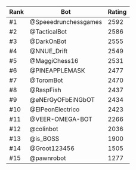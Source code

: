 Rank|Bot|Rating
---|---|---
#1|@Speeedrunchessgames|2592
#2|@TacticalBot|2586
#3|@DarkOnBot|2555
#4|@NNUE_Drift|2549
#5|@MaggiChess16|2531
#6|@PINEAPPLEMASK|2477
#7|@ToromBot|2470
#8|@RaspFish|2437
#9|@eNErGyOFbEiNGbOT|2434
#10|@ElPeonElectrico|2423
#11|@VEER-OMEGA-BOT|2266
#12|@colinbot|2036
#13|@is_BOSS|1900
#14|@Groot123456|1505
#15|@pawnrobot|1277
